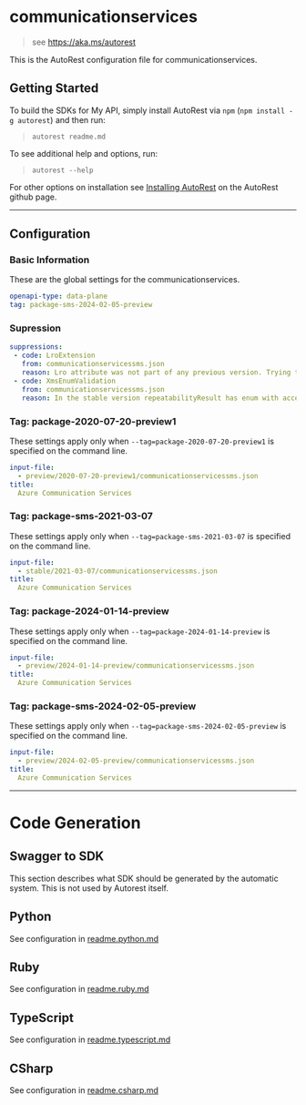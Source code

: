 # communicationservices

> see https://aka.ms/autorest

This is the AutoRest configuration file for communicationservices.

## Getting Started

To build the SDKs for My API, simply install AutoRest via `npm` (`npm install -g autorest`) and then run:

> `autorest readme.md`

To see additional help and options, run:

> `autorest --help`

For other options on installation see [Installing AutoRest](https://aka.ms/autorest/install) on the AutoRest github page.

---

## Configuration

### Basic Information

These are the global settings for the communicationservices.

```yaml
openapi-type: data-plane
tag: package-sms-2024-02-05-preview
```

### Supression
``` yaml
suppressions:
 - code: LroExtension
   from: communicationservicessms.json
   reason: Lro attribute was not part of any previous version. Trying to add it signals breaking changes and requires adding operation-location, etc.
 - code: XmsEnumValidation
   from: communicationservicessms.json
   reason: In the stable version repeatabilityResult has enum with accepted/rejected. Also SDK generation of SmsSendResponseItemRepeatabilityResult will fail without it.
```

### Tag: package-2020-07-20-preview1

These settings apply only when `--tag=package-2020-07-20-preview1` is specified on the command line.

```yaml $(tag) == 'package-2020-07-20-preview1'
input-file:
  - preview/2020-07-20-preview1/communicationservicessms.json
title:
  Azure Communication Services
```

### Tag: package-sms-2021-03-07

These settings apply only when `--tag=package-sms-2021-03-07` is specified on the command line.

```yaml $(tag) == 'package-sms-2021-03-07'
input-file:
  - stable/2021-03-07/communicationservicessms.json
title:
  Azure Communication Services
```

### Tag: package-2024-01-14-preview

These settings apply only when `--tag=package-2024-01-14-preview` is specified on the command line.

```yaml $(tag) == 'package-2024-01-14-preview'
input-file:
  - preview/2024-01-14-preview/communicationservicessms.json
title:
  Azure Communication Services
```

### Tag: package-sms-2024-02-05-preview

These settings apply only when `--tag=package-sms-2024-02-05-preview` is specified on the command line.

```yaml $(tag) == 'package-sms-2024-02-05-preview'
input-file:
  - preview/2024-02-05-preview/communicationservicessms.json
title:
  Azure Communication Services
```

---

# Code Generation

## Swagger to SDK

This section describes what SDK should be generated by the automatic system.
This is not used by Autorest itself.

## Python

See configuration in [readme.python.md](./readme.python.md)

## Ruby

See configuration in [readme.ruby.md](./readme.ruby.md)

## TypeScript

See configuration in [readme.typescript.md](./readme.typescript.md)

## CSharp

See configuration in [readme.csharp.md](./readme.csharp.md)
